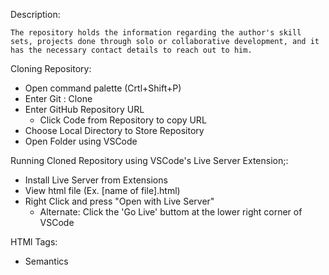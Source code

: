 Description:

    The repository holds the information regarding the author's skill sets, projects done through solo or collaborative development, and it has the necessary contact details to reach out to him.

Cloning Repository:

- Open command palette (Crtl+Shift+P)
- Enter Git : Clone
- Enter GitHub Repository URL
    - Click Code from Repository to copy URL
- Choose Local Directory to Store Repository
- Open Folder using VSCode

Running Cloned Repository using VSCode's Live Server Extension;:

- Install Live Server from Extensions
- View html file (Ex. [name of file].html)
- Right Click and press "Open with Live Server"
    - Alternate: Click the 'Go Live' buttom at the lower right corner of VSCode


HTMl Tags:

- Semantics
    <!DOCTYPE html>
    <html>
    <head>
    <title>
    <body>
    <header>
    <section>
    <article>
    <footer>
- Paragraphs and Headings
    <h1>
    <h2>
    <h3>
    <h4>
    <p>
    <em>
- Tables
    <table>
    <tr>
    <th>
    <td>
- Forms
    <form>
    <label>
    <input>
    <textarea>
- Images
    <img>
- Links
    <a>
- Line Breaks
    <br>
